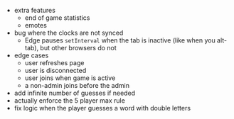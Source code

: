 - extra features
    - end of game statistics
    - emotes
- bug where the clocks are not synced
    - Edge pauses `setInterval` when the tab is inactive (like when you alt-tab), but other browsers do not
- edge cases
    - user refreshes page
    - user is disconnected
    - user joins when game is active
    - a non-admin joins before the admin
- add infinite number of guesses if needed
- actually enforce the 5 player max rule
- fix logic when the player guesses a word with double letters